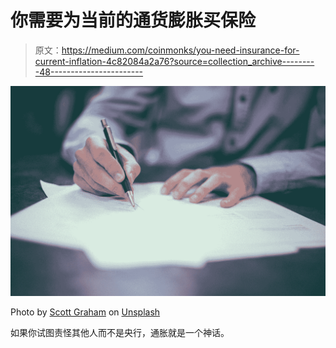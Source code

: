 # 你需要为当前的通货膨胀买保险

> 原文：<https://medium.com/coinmonks/you-need-insurance-for-current-inflation-4c82084a2a76?source=collection_archive---------48----------------------->

![](img/7ebffabc0ae8a48a8883cd7b6db3403d.png)

Photo by [Scott Graham](https://unsplash.com/@homajob?utm_source=medium&utm_medium=referral) on [Unsplash](https://unsplash.com?utm_source=medium&utm_medium=referral)

如果你试图责怪其他人而不是央行，通胀就是一个神话。